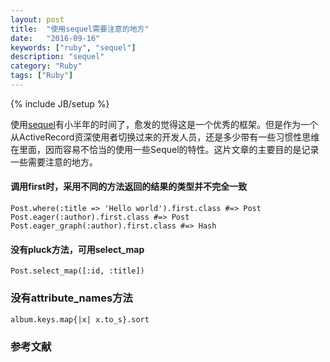 ```yaml
---
layout: post
title:  "使用sequel需要注意的地方"
date:   "2016-09-16"
keywords: ["ruby", "sequel"]
description: "sequel"
category: "Ruby"
tags: ["Ruby"]
---
```

{% include JB/setup %}

使用[sequel](https://github.com/jeremyevans/sequel)有小半年的时间了，愈发的觉得这是一个优秀的框架。但是作为一个从ActiveRecord资深使用者切换过来的开发人员，还是多少带有一些习惯性思维在里面，因而容易不恰当的使用一些Sequel的特性。这片文章的主要目的是记录一些需要注意的地方。

#### 调用first时，采用不同的方法返回的结果的类型并不完全一致

```
Post.where(:title => 'Hello world').first.class #=> Post
Post.eager(:author).first.class #=> Post
Post.eager_graph(:author).first.class #=> Hash
```
#### 没有pluck方法，可用select_map

```
Post.select_map([:id, :title])
```

### 没有attribute_names方法

```
album.keys.map{|x| x.to_s}.sort
```

###  参考文献

